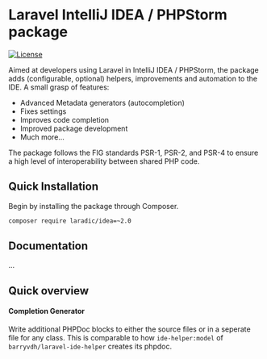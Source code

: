 Laravel IntelliJ IDEA / PHPStorm package
========================================

[![License](http://img.shields.io/badge/license-MIT-brightgreen.svg?style=flat-square)](https://tldrlegal.com/license/mit-license)

Aimed at developers using Laravel in IntelliJ IDEA / PHPStorm, the package adds (configurable, optional)
helpers, improvements and automation to the IDE. A small grasp of features: 

- Advanced Metadata generators (autocompletion)
- Fixes settings
- Improves code completion
- Improved package development
- Much more...


The package follows the FIG standards PSR-1, PSR-2, and PSR-4 to ensure a high level of interoperability between shared PHP code.

Quick Installation
------------------
Begin by installing the package through Composer.

```bash
composer require laradic/idea=~2.0
```

Documentation
-------------

...

Quick overview
--------------


#### Completion Generator
Write additional PHPDoc blocks to either the source files or in a seperate file for any class.
This is comparable to how `ide-helper:model` of `barryvdh/laravel-ide-helper` creates its phpdoc.

